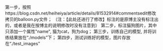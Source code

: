 第一步，按照https://blog.csdn.net/heiheiya/article/details/81532914#commentsedit修改拷贝的balloon.py文件；
（注：【此处还进行了修改】标注的是原博主没有标注出的，或者是我在按博主的说明修改时没有注意到）
第二步，标注猫狗图片，其中只添加一个属性"name", 猫为cat，狗为dog；
第三步，训练自己的模型, 并将训练结果放在“./models”下；
第四步，测试训练好的模型，图片存放在“./test_images”